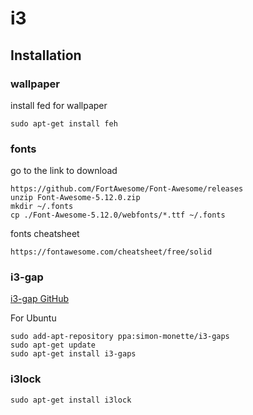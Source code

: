 # i3
## Installation

### wallpaper
install fed for wallpaper
```
sudo apt-get install feh
```

### fonts
go to the link to download
```
https://github.com/FortAwesome/Font-Awesome/releases
unzip Font-Awesome-5.12.0.zip
mkdir ~/.fonts
cp ./Font-Awesome-5.12.0/webfonts/*.ttf ~/.fonts
```

fonts cheatsheet
```
https://fontawesome.com/cheatsheet/free/solid
```

### i3-gap
[i3-gap GitHub](https://github.com/Airblader/i3)

For Ubuntu
```
sudo add-apt-repository ppa:simon-monette/i3-gaps
sudo apt-get update
sudo apt-get install i3-gaps
```

### i3lock
```
sudo apt-get install i3lock
```
